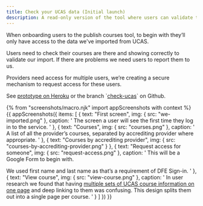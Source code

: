 ```yaml
---
title: Check your UCAS data (Initial launch)
description: A read-only version of the tool where users can validate their imported courses and request access for users.
---
```

When onboarding users to the publish courses tool, to begin with they’ll only have access to the data we've imported from UCAS.

Users need to check their courses are there and showing correctly to validate our import. If there are problems we need users to report them to us.

Providers need access for multiple users, we’re creating a secure mechanism to request access for these users.

See [prototype on Heroku](https://publish-courses-check-ucas.herokuapp.com/we-imported) or the [](#)branch \`[check-ucas](https://github.com/fofr/manage-courses-prototype/tree/check-ucas)\` on Github.

{% from "screenshots/macro.njk" import appScreenshots with context %}
{{ appScreenshots({
  items: [
    {
      text: "First screen",
      img: { src: "we-imported.png" },
      caption: '
The screen a user will see the first time they log in to the service.
      '
    },
    {
      text: "Courses",
      img: { src: "courses.png" },
      caption: '
A list of all the provider’s courses, separated by accrediting provider where appropriate.
      '
    },
    {
      text: "Courses by accrediting provider",
      img: { src: "courses-by-accrediting-provider.png" }
    },
    {
      text: "Request access for someone",
      img: { src: "request-access.png" },
      caption: '
This will be a Google Form to begin with.

We used first name and last name as that’s a requirement of DFE Sign-in.
      '
    },
    {
      text: "View course",
      img: { src: "view-course.png" },
      caption: '
In user research we found that having [multiple sets of UCAS course information on one page](/publish-teacher-training-courses/school-direct-view#course-details-from-ucas) and deep linking to them was confusing. This design splits them out into a single page per course.
      '
    }
  ]
}) }}
